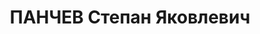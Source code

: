 ---
title: ПАНЧЕВ Степан Яковлевич
description: "1905 р. н., с. Кіпеть Калузької губ. Росіянин, чл. ВКП(б), освіта початкова,\
  \ інструктор, ст. політрук, м. Житомир Житомирської обл. \n  Заарештований 17 жовтня\
  \ 1937 р. Обвинувачувався в причетності до к.-р. військово-фашистської змови. ВК\
  \ ВС СРСР 23 грудня 1937 р. засуджений до розстрілу. Вирок виконано 23 грудня 1937\
  \ р. у м. Київ. \n  Реабілітований у 1958 р."
---